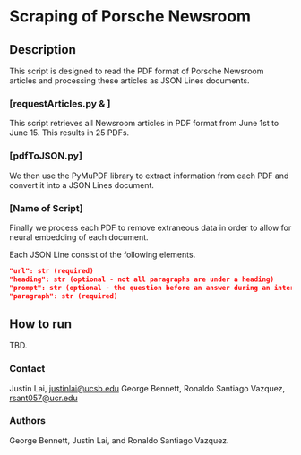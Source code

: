 # Scraping of Porsche Newsroom

## Description
This script is designed to read the PDF format of Porsche Newsroom articles and processing these articles as JSON Lines documents.

### [requestArticles.py & ]
This script retrieves all Newsroom articles in PDF format from June 1st to June 15. This results in 25 PDFs.
<!---First is a basic scrape of all the PDFs within the month of July from the first to the 15th, resulting in 25 PDFs.--->

### [pdfToJSON.py]
We then use the PyMuPDF library to extract information from each PDF and convert it into a JSON Lines document.

### [Name of Script]
Finally we process each PDF to remove extraneous data in order to allow for neural embedding of each document.
<!---Finally we process the PDFs to remove extraneous data to allow for proper usage during the NN training stages, which are next.--->

Each JSON Line consist of the following elements.

```json
"url": str (required)
"heading": str (optional - not all paragraphs are under a heading)
"prompt": str (optional - the question before an answer during an interview)
"paragraph": str (required)
```

## How to run
TBD.

### Contact
Justin Lai, justinlai@ucsb.edu
George Bennett, 
Ronaldo Santiago Vazquez, rsant057@ucr.edu
### Authors
George Bennett, Justin Lai, and Ronaldo Santiago Vazquez.

